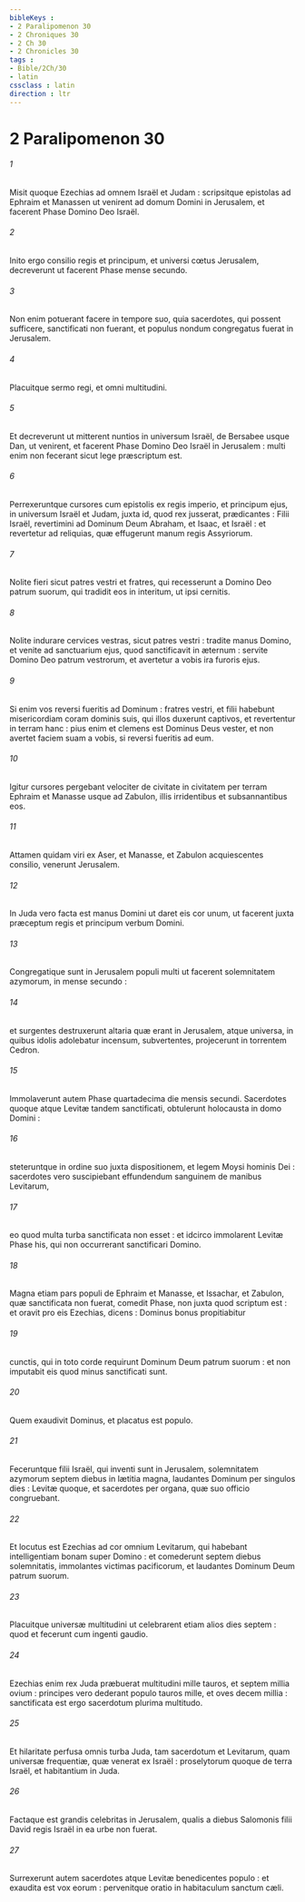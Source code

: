```yaml
---
bibleKeys : 
- 2 Paralipomenon 30
- 2 Chroniques 30
- 2 Ch 30
- 2 Chronicles 30
tags : 
- Bible/2Ch/30
- latin
cssclass : latin
direction : ltr
---
```


# 2 Paralipomenon 30

###### 1
Misit quoque Ezechias ad omnem Israël et Judam : scripsitque epistolas ad Ephraim et Manassen ut venirent ad domum Domini in Jerusalem, et facerent Phase Domino Deo Israël.
###### 2
Inito ergo consilio regis et principum, et universi cœtus Jerusalem, decreverunt ut facerent Phase mense secundo.
###### 3
Non enim potuerant facere in tempore suo, quia sacerdotes, qui possent sufficere, sanctificati non fuerant, et populus nondum congregatus fuerat in Jerusalem.
###### 4
Placuitque sermo regi, et omni multitudini.
###### 5
Et decreverunt ut mitterent nuntios in universum Israël, de Bersabee usque Dan, ut venirent, et facerent Phase Domino Deo Israël in Jerusalem : multi enim non fecerant sicut lege præscriptum est.
###### 6
Perrexeruntque cursores cum epistolis ex regis imperio, et principum ejus, in universum Israël et Judam, juxta id, quod rex jusserat, prædicantes : Filii Israël, revertimini ad Dominum Deum Abraham, et Isaac, et Israël : et revertetur ad reliquias, quæ effugerunt manum regis Assyriorum.
###### 7
Nolite fieri sicut patres vestri et fratres, qui recesserunt a Domino Deo patrum suorum, qui tradidit eos in interitum, ut ipsi cernitis.
###### 8
Nolite indurare cervices vestras, sicut patres vestri : tradite manus Domino, et venite ad sanctuarium ejus, quod sanctificavit in æternum : servite Domino Deo patrum vestrorum, et avertetur a vobis ira furoris ejus.
###### 9
Si enim vos reversi fueritis ad Dominum : fratres vestri, et filii habebunt misericordiam coram dominis suis, qui illos duxerunt captivos, et revertentur in terram hanc : pius enim et clemens est Dominus Deus vester, et non avertet faciem suam a vobis, si reversi fueritis ad eum.
###### 10
Igitur cursores pergebant velociter de civitate in civitatem per terram Ephraim et Manasse usque ad Zabulon, illis irridentibus et subsannantibus eos.
###### 11
Attamen quidam viri ex Aser, et Manasse, et Zabulon acquiescentes consilio, venerunt Jerusalem.
###### 12
In Juda vero facta est manus Domini ut daret eis cor unum, ut facerent juxta præceptum regis et principum verbum Domini.
###### 13
Congregatique sunt in Jerusalem populi multi ut facerent solemnitatem azymorum, in mense secundo :
###### 14
et surgentes destruxerunt altaria quæ erant in Jerusalem, atque universa, in quibus idolis adolebatur incensum, subvertentes, projecerunt in torrentem Cedron.
###### 15
Immolaverunt autem Phase quartadecima die mensis secundi. Sacerdotes quoque atque Levitæ tandem sanctificati, obtulerunt holocausta in domo Domini :
###### 16
steteruntque in ordine suo juxta dispositionem, et legem Moysi hominis Dei : sacerdotes vero suscipiebant effundendum sanguinem de manibus Levitarum,
###### 17
eo quod multa turba sanctificata non esset : et idcirco immolarent Levitæ Phase his, qui non occurrerant sanctificari Domino.
###### 18
Magna etiam pars populi de Ephraim et Manasse, et Issachar, et Zabulon, quæ sanctificata non fuerat, comedit Phase, non juxta quod scriptum est : et oravit pro eis Ezechias, dicens : Dominus bonus propitiabitur
###### 19
cunctis, qui in toto corde requirunt Dominum Deum patrum suorum : et non imputabit eis quod minus sanctificati sunt.
###### 20
Quem exaudivit Dominus, et placatus est populo.
###### 21
Feceruntque filii Israël, qui inventi sunt in Jerusalem, solemnitatem azymorum septem diebus in lætitia magna, laudantes Dominum per singulos dies : Levitæ quoque, et sacerdotes per organa, quæ suo officio congruebant.
###### 22
Et locutus est Ezechias ad cor omnium Levitarum, qui habebant intelligentiam bonam super Domino : et comederunt septem diebus solemnitatis, immolantes victimas pacificorum, et laudantes Dominum Deum patrum suorum.
###### 23
Placuitque universæ multitudini ut celebrarent etiam alios dies septem : quod et fecerunt cum ingenti gaudio.
###### 24
Ezechias enim rex Juda præbuerat multitudini mille tauros, et septem millia ovium : principes vero dederant populo tauros mille, et oves decem millia : sanctificata est ergo sacerdotum plurima multitudo.
###### 25
Et hilaritate perfusa omnis turba Juda, tam sacerdotum et Levitarum, quam universæ frequentiæ, quæ venerat ex Israël : proselytorum quoque de terra Israël, et habitantium in Juda.
###### 26
Factaque est grandis celebritas in Jerusalem, qualis a diebus Salomonis filii David regis Israël in ea urbe non fuerat.
###### 27
Surrexerunt autem sacerdotes atque Levitæ benedicentes populo : et exaudita est vox eorum : pervenitque oratio in habitaculum sanctum cæli.
